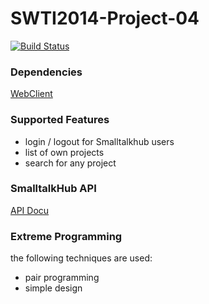 SWTI2014-Project-04
===================
[![Build Status](https://travis-ci.org/SWTI2014/SWTI2014-Project-04.svg)](https://travis-ci.org/SWTI2014/SWTI2014-Project-04)


### Dependencies  
[WebClient](https://github.com/SWTI2014/SWTI2014-Project-04/wiki/Dependencies)


### Supported Features
* login / logout for Smalltalkhub users
* list of own projects
* search for any project

### SmalltalkHub API
[API Docu](https://github.com/SWTI2014/SWTI2014-Project-04/wiki/2.-SmalltalkHub-Server-API)

### Extreme Programming
the following techniques are used:

* pair programming
* simple design

